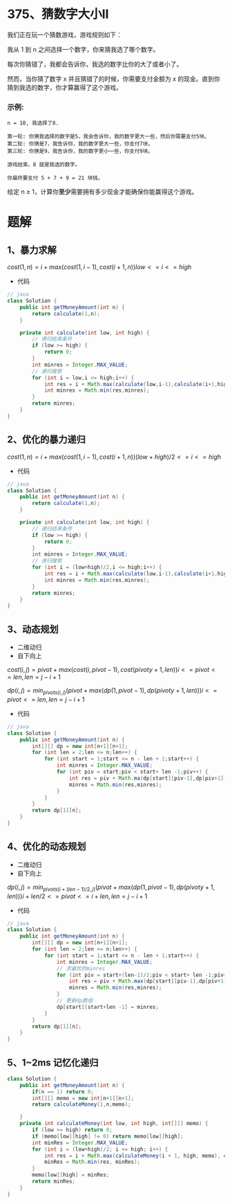 # 375、猜数字大小II
我们正在玩一个猜数游戏，游戏规则如下：

我从 1 到 n 之间选择一个数字，你来猜我选了哪个数字。

每次你猜错了，我都会告诉你，我选的数字比你的大了或者小了。

然而，当你猜了数字 x 并且猜错了的时候，你需要支付金额为 x 的现金。直到你猜到我选的数字，你才算赢得了这个游戏。

### 示例:
```
n = 10, 我选择了8.

第一轮: 你猜我选择的数字是5，我会告诉你，我的数字更大一些，然后你需要支付5块。
第二轮: 你猜是7，我告诉你，我的数字更大一些，你支付7块。
第三轮: 你猜是9，我告诉你，我的数字更小一些，你支付9块。

游戏结束。8 就是我选的数字。

你最终要支付 5 + 7 + 9 = 21 块钱。
```
给定 n ≥ 1，计算你**至少**需要拥有多少现金才能确保你能赢得这个游戏。

<!-- 来源：力扣（LeetCode）
链接：https://leetcode-cn.com/problems/guess-number-higher-or-lower-ii
著作权归领扣网络所有。商业转载请联系官方授权，非商业转载请注明出处。 -->

# 题解
## 1、暴力求解

$cost(1,n) = i+max(cost(1,i - 1),cost(i+1,n)) low <= i <= high$

- 代码
```java
// java
class Solution {
    public int getMoneyAmount(int n) {
        return calculate(1,n);
    }

    private int calculate(int low, int high) {
        // 递归结束条件
        if (low >= high) {
            return 0;
        }
        int minres = Integer.MAX_VALUE;
        // 递归搜索
        for (int i = low,i <= high;i++) {
            int res = i + Math.max(calculate(low,i-1),calculate(i+1,high));
            int minres = Math.min(res,minres);
        }
        return minres;
    }
}
```
## 2、优化的暴力递归
$cost(1,n) = i+max(cost(1,i - 1),cost(i+1,n)) (low+high)/2 <= i <= high$

- 代码
```java
// java
class Solution {
    public int getMoneyAmount(int n) {
        return calculate(1,n);
    }

    private int calculate(int low, int high) {
        // 递归结束条件
        if (low >= high) {
            return 0;
        }
        int minres = Integer.MAX_VALUE;
        // 递归搜索
        for (int i = (low+high)/2,i <= high;i++) {
            int res = i + Math.max(calculate(low,i-1),calculate(i+1,high));
            int minres = Math.min(res,minres);
        }
        return minres;
    }
}
```

## 3、动态规划
- 二维动归
- 自下向上

$cost(i,j) = pivot+max(cost(i,pivot - 1),cost(pivoty+1,len)) i <= pivot <= len,len = j-i+1$

$dp(i,j) = min_{pivots(i,j)}(pivot+max(dp(1,pivot - 1),dp(pivoty+1,len))) i <= pivot <= len,len = j-i+1$

- 代码
```java
// java
class Solution {
    public int getMoneyAmount(int n) {
        int[][] dp = new int[n+1][n+1];
        for (int len = 2;len <= n;len++) {
            for (int start = 1;start <= n - len + 1;start++) {
                int minres = Integer.MAX_VALUE;
                for (int piv = start;piv < start+ len -1;piv++) {
                    int res = piv + Math.ma(dp[start][piv-1],dp[piv+1][start + len - 1]);
                    minres = Math.min(res,minres);
                }
            }
        }
        return dp[1][n];
    }
}
```
## 4、优化的动态规划
- 二维动归
- 自下向上

$dp(i,j) = min_{pivots(i+(len-1)/2,j)}(pivot+max(dp(1,pivot - 1),dp(pivoty+1,len))) i+len/2 <= pivot <= i+len,len = j-i+1$

- 代码
```java
// java
class Solution {
    public int getMoneyAmount(int n) {
        int[][] dp = new int[n+1][n+1];
        for (int len = 2;len <= n;len++) {
            for (int start = 1;start <= n - len + 1;start++) {
                int minres = Integer.MAX_VALUE;
                // 求最优的minres
                for (int piv = start+(len-1)/2;piv < start+ len -1;piv++) {
                    int res = piv + Math.max(dp[start][piv-1],dp[piv+1][start+len-1]);
                    minres = Math.min(res,minres);
                }
                // 更新dp数组
                dp[start][start+len -1] = minres;
            }
        }
        return dp[1][n];
    }
}
```
## 5、1~2ms 记忆化递归
```java
class Solution {
    public int getMoneyAmount(int n) {
        if(n == 1) return 0;
        int[][] memo = new int[n+1][n+1];
        return calculateMoney(1,n,memo);

    }
    private int calculateMoney(int low, int high, int[][] memo) {
        if (low >= high) return 0;
        if (memo[low][high] != 0) return memo[low][high];
        int minRes = Integer.MAX_VALUE;
        for (int i = (low+high)/2; i <= high; i++) {
            int res = i + Math.max(calculateMoney(i + 1, high, memo), calculateMoney(low, i - 1, memo));
            minRes = Math.min(res, minRes);
        }
        memo[low][high] = minRes;
        return minRes;
    }
}
```